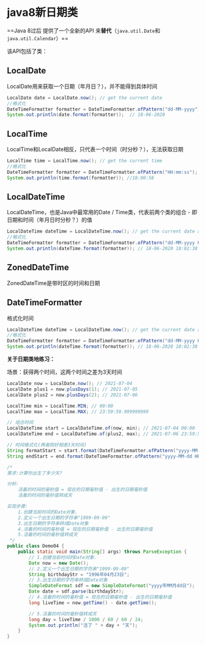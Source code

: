 # java8新日期类

==Java 8过后 提供了一个全新的API 来**替代**（`java.util.Date`和`java.util.Calendar`）==

该API包括了类：

## LocalDate

LocalDate用来获取一个日期（年月日？），并不能得到具体时间

```java
LocalDate date = LocalDate.now(); // get the current date 
//格式化
DateTimeFormatter formatter = DateTimeFormatter.ofPattern("dd-MM-yyyy");  
System.out.println(date.format(formatter));  // 18-06-2020
```



## LocalTime

LocalTime和LocalDate相反，只代表一个时间（时分秒？），无法获取日期

```java
LocalTime time = LocalTime.now(); // get the current time  
//格式化
DateTimeFormatter formatter = DateTimeFormatter.ofPattern("HH:mm:ss");  
System.out.println(time.format(formatter)); //18:00:58 
```



## LocalDateTime

LocalDateTime，也是Java中最常用的Date / Time类，代表前两个类的组合 - 即日期和时间（年月日时分秒？）的值

```java
LocalDateTime dateTime = LocalDateTime.now(); // get the current date and time  
//格式化
DateTimeFormatter formatter = DateTimeFormatter.ofPattern("dd-MM-yyyy HH:mm:ss");  
System.out.println(dateTime.format(formatter)); // 18-06-2020 18:02:38 
```



## ZonedDateTime

ZonedDateTime是带时区的时间和日期



## DateTimeFormatter

格式化时间

```java
LocalDateTime dateTime = LocalDateTime.now(); // get the current date and time  
//格式化
DateTimeFormatter formatter = DateTimeFormatter.ofPattern("dd-MM-yyyy HH:mm:ss");  
System.out.println(dateTime.format(formatter)); // 18-06-2020 18:02:38 
```



**关于日期类地练习：**

场景：获得两个时间，这两个时间之差为3天时间

```java
LocalDate now = LocalDate.now(); // 2021-07-04
LocalDate plus1 = now.plusDays(1); // 2021-07-05
LocalDate plus2 = now.plusDays(2); // 2021-07-06

LocalTime min = LocalTime.MIN; // 00:00
LocalTime max = LocalTime.MAX; // 23:59:59.999999999

// 组合时间
LocalDateTime start = LocalDateTime.of(now, min); // 2021-07-04 00:00
LocalDateTime end = LocalDateTime.of(plus2, max); // 2021-07-06 23:59:59.999999999

// 时间格式化(两者刚好相差3天时间)
String formatStart = start.format(DateTimeFormatter.ofPattern("yyyy-MM-dd HH:mm:ss")); // 2021-07-04 00:00:00
String endStart = end.format(DateTimeFormatter.ofPattern("yyyy-MM-dd HH:mm:ss")); // 2021-07-06 23:59:59
```



```java
/*
需求:计算你出生了多少天?

分析:
    活着的时间的毫秒值 = 现在的日期毫秒值 - 出生的日期毫秒值
    活着的时间的毫秒值转成天

实现步骤:
    1.创建当前时间的Date对象.
    2.定义一个出生日期的字符串"1999-09-09"
    3.出生日期的字符串转成Date对象
    4.活着的时间的毫秒值 = 现在的日期毫秒值 - 出生的日期毫秒值
    5.活着的时间的毫秒值转成天
 */
public class Demo04 {
    public static void main(String[] args) throws ParseException {
        // 1.创建当前时间的Date对象.
        Date now = new Date();
        // 2.定义一个出生日期的字符串"1999-09-09"
        String birthdayStr = "1996年04月23日";
        // 3.出生日期的字符串转成Date对象
        SimpleDateFormat sdf = new SimpleDateFormat("yyyy年MM月dd日");
        Date date = sdf.parse(birthdayStr);
        // 4.活着的时间的毫秒值 = 现在的日期毫秒值 - 出生的日期毫秒值
        long liveTime = now.getTime() - date.getTime();

        // 5.活着的时间的毫秒值转成天
        long day = liveTime / 1000 / 60 / 60 / 24;
        System.out.println("活了 " + day + "天");
    }
}
```